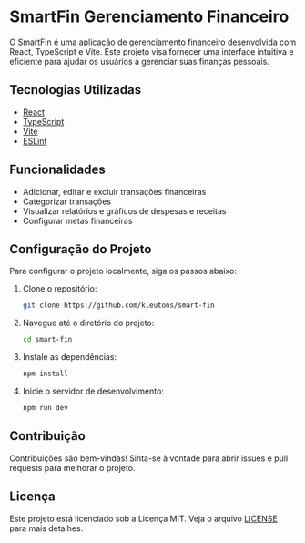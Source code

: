 # SmartFin Gerenciamento Financeiro

O SmartFin é uma aplicação de gerenciamento financeiro desenvolvida com React, TypeScript e Vite. Este projeto visa fornecer uma interface intuitiva e eficiente para ajudar os usuários a gerenciar suas finanças pessoais.

## Tecnologias Utilizadas

- [React](https://reactjs.org/)
- [TypeScript](https://www.typescriptlang.org/)
- [Vite](https://vitejs.dev/)
- [ESLint](https://eslint.org/)

## Funcionalidades

- Adicionar, editar e excluir transações financeiras
- Categorizar transações
- Visualizar relatórios e gráficos de despesas e receitas
- Configurar metas financeiras

## Configuração do Projeto

Para configurar o projeto localmente, siga os passos abaixo:

1. Clone o repositório:
   ```sh
   git clone https://github.com/kleutons/smart-fin
   ```
2. Navegue até o diretório do projeto:
   ```sh
   cd smart-fin
   ```
3. Instale as dependências:
   ```sh
   npm install
   ```
4. Inicie o servidor de desenvolvimento:
   ```sh
   npm run dev
   ```

## Contribuição

Contribuições são bem-vindas! Sinta-se à vontade para abrir issues e pull requests para melhorar o projeto.

## Licença

Este projeto está licenciado sob a Licença MIT. Veja o arquivo [LICENSE](./LICENSE) para mais detalhes.

